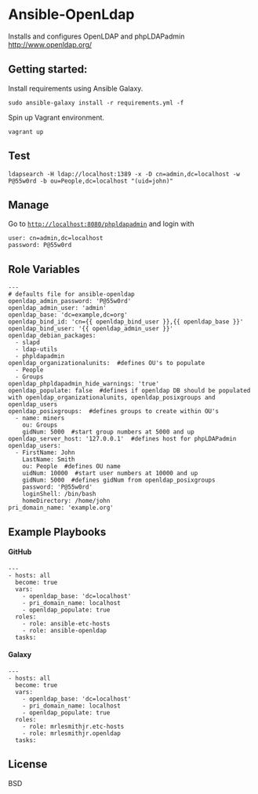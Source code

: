 Ansible-OpenLdap
=========

Installs and configures OpenLDAP and phpLDAPadmin  
http://www.openldap.org/

## Getting started:
Install requirements using Ansible Galaxy.
````
sudo ansible-galaxy install -r requirements.yml -f
````

Spin up Vagrant environment.
````
vagrant up
````

## Test
```
ldapsearch -H ldap://localhost:1389 -x -D cn=admin,dc=localhost -w P@55w0rd -b ou=People,dc=localhost "(uid=john)"
```

## Manage
Go to [`http://localhost:8080/phpldapadmin`](http://localhost:8080/phpldapadmin) and login with
```
user: cn=admin,dc=localhost
password: P@55w0rd
```

## Role Variables

```
---
# defaults file for ansible-openldap
openldap_admin_password: 'P@55w0rd'
openldap_admin_user: 'admin'
openldap_base: 'dc=example,dc=org'
openldap_bind_id: 'cn={{ openldap_bind_user }},{{ openldap_base }}'
openldap_bind_user: '{{ openldap_admin_user }}'
openldap_debian_packages:
  - slapd
  - ldap-utils
  - phpldapadmin
openldap_organizationalunits:  #defines OU's to populate
  - People
  - Groups
openldap_phpldapadmin_hide_warnings: 'true'
openldap_populate: false  #defines if openldap DB should be populated with openldap_organizationalunits, openldap_posixgroups and openldap_users
openldap_posixgroups:  #defines groups to create within OU's
  - name: miners
    ou: Groups
    gidNum: 5000  #start group numbers at 5000 and up
openldap_server_host: '127.0.0.1'  #defines host for phpLDAPadmin
openldap_users:
  - FirstName: John
    LastName: Smith
    ou: People  #defines OU name
    uidNum: 10000  #start user numbers at 10000 and up
    gidNum: 5000  #defines gidNum from openldap_posixgroups
    password: 'P@55w0rd'
    loginShell: /bin/bash
    homeDirectory: /home/john
pri_domain_name: 'example.org'
```

## Example Playbooks

#### GitHub
```
---
- hosts: all
  become: true
  vars:
    - openldap_base: 'dc=localhost'
    - pri_domain_name: localhost
    - openldap_populate: true
  roles:
    - role: ansible-etc-hosts
    - role: ansible-openldap
  tasks:
```

#### Galaxy
```
---
- hosts: all
  become: true
  vars:
    - openldap_base: 'dc=localhost'
    - pri_domain_name: localhost
    - openldap_populate: true
  roles:
    - role: mrlesmithjr.etc-hosts
    - role: mrlesmithjr.openldap
  tasks:
```

## License
BSD
